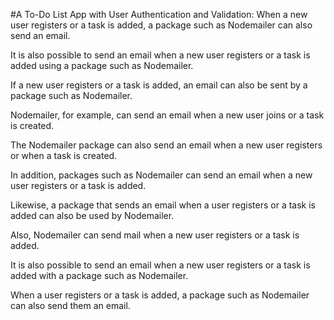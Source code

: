 #A To-Do List App with User Authentication and Validation:
When a new user registers or a task is added, a package such as Nodemailer can also send an email.

It is also possible to send an email when a new user registers or a task is added using a package such as Nodemailer.

If a new user registers or a task is added, an email can also be sent by a package such as Nodemailer.

Nodemailer, for example, can send an email when a new user joins or a task is created.

The Nodemailer package can also send an email when a new user registers or when a task is created.

In addition, packages such as Nodemailer can send an email when a new user registers or a task is added.

Likewise, a package that sends an email when a user registers or a task is added can also be used by Nodemailer.

Also, Nodemailer can send mail when a new user registers or a task is added.

It is also possible to send an email when a new user registers or a task is added with a package such as Nodemailer.

When a user registers or a task is added, a package such as Nodemailer can also send them an email.
